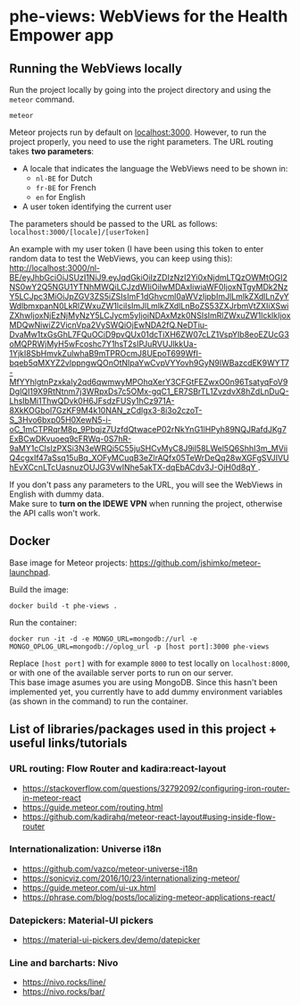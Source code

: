 # phe-views: WebViews for the Health Empower app
## Running the WebViews locally
Run the project locally by going into the project directory and using the ```meteor``` command.
```
meteor
```
Meteor projects run by default on [localhost:3000](http://localhost:3000/). However, to run the project properly, you need to use the right parameters.
The URL routing takes **two parameters**:
* A locale that indicates the language the WebViews need to be shown in: 
  * ```nl-BE``` for Dutch
  * ```fr-BE``` for French
  * ```en``` for English
* A user token identifying the current user

The parameters should be passed to the URL as follows: ```localhost:3000/[locale]/[userToken]```  

An example with my user token (I have been using this token to enter random data to test the WebViews, you can keep using this):  
[http://localhost:3000/nl-BE/eyJhbGciOiJSUzI1NiJ9.eyJqdGkiOiIzZDIzNzI2Yi0xNjdmLTQzOWMtOGI2NS0wY2Q5NGU1YTNhMWQiLCJzdWIiOiIwMDAxIiwiaWF0IjoxNTgyMDk2NzY5LCJpc3MiOiJpZGV3ZS5iZSIsImF1dGhvcml0aWVzIjpbImJlLmlkZXdlLnZyYWdlbmxpanN0LkRlZWxuZW1lciIsImJlLmlkZXdlLnBoZS53ZXJrbmVtZXIiXSwiZXhwIjoxNjEzNjMyNzY5LCJycm5yIjoiNDAxMzk0NSIsImRlZWxuZW1lcklkIjoxMDQwNiwiZ2VicnVpa2VySWQiOjEwNDA2fQ.NeDTiu-DvaMw1txGsGhL7FQuOCiD9pvQUx01dcTiXH6ZW07cLZ1VspYIb8eoEZUcG3oMQPRWjMyH5wFcoshc7Y1hsT2sIPJuRVUJlkkUa-1YjkI8SbHmvkZulwhaB9mTPROcmJ8UEpoT699WfI-bqeb5qMXYZ2vlppngwQOnOtNIpaYwCvpVYYovh9GyN9IWBazcdEK9WYT7-MfYYhlgtnPzxkaIy2qd6qwmwyMPOhqXerY3CFGtFEZwxO0n96TsatyqFoV9DglQI19X9RtNtnm7j3WRpxDs7c5OMx-gqC1_ER7SBrTL1ZvzdvX8hZdLnDuQ-LhsIbMi1ThwQDvk0H6JFsdzFUSy1hCz971A-8XkKOGbol7GzKF9M4k10NAN_zCdlgx3-8i3o2czoT-S_3Hvo6bxp05H0XewN5-i-oC_1mCTPRqrM8p_9Pbqjz7UzfdQtwaceP02rNkYnG1lHPyh89NQJRafdJKg7ExBCwDKvuoeq9cFRWq-0S7hR-9aMY1cCIslzPXSi3N3eWRQi5C55juSHCvMyC8J9il58LWel5Q6ShhI3m_MViiQ4cgxIf47aSsq15uBq_XOFyMCuqB3eZlrAQfx05TeWrDeQq28wXGFgSVJIVUhEvXCcnLTcUasnuzOUJG3VwINhe5akTX-dqEbACdv3J-OjH0d8qY
](http://localhost:3000/nl-BE/eyJhbGciOiJSUzI1NiJ9.eyJqdGkiOiIzZDIzNzI2Yi0xNjdmLTQzOWMtOGI2NS0wY2Q5NGU1YTNhMWQiLCJzdWIiOiIwMDAxIiwiaWF0IjoxNTgyMDk2NzY5LCJpc3MiOiJpZGV3ZS5iZSIsImF1dGhvcml0aWVzIjpbImJlLmlkZXdlLnZyYWdlbmxpanN0LkRlZWxuZW1lciIsImJlLmlkZXdlLnBoZS53ZXJrbmVtZXIiXSwiZXhwIjoxNjEzNjMyNzY5LCJycm5yIjoiNDAxMzk0NSIsImRlZWxuZW1lcklkIjoxMDQwNiwiZ2VicnVpa2VySWQiOjEwNDA2fQ.NeDTiu-DvaMw1txGsGhL7FQuOCiD9pvQUx01dcTiXH6ZW07cLZ1VspYIb8eoEZUcG3oMQPRWjMyH5wFcoshc7Y1hsT2sIPJuRVUJlkkUa-1YjkI8SbHmvkZulwhaB9mTPROcmJ8UEpoT699WfI-bqeb5qMXYZ2vlppngwQOnOtNIpaYwCvpVYYovh9GyN9IWBazcdEK9WYT7-MfYYhlgtnPzxkaIy2qd6qwmwyMPOhqXerY3CFGtFEZwxO0n96TsatyqFoV9DglQI19X9RtNtnm7j3WRpxDs7c5OMx-gqC1_ER7SBrTL1ZvzdvX8hZdLnDuQ-LhsIbMi1ThwQDvk0H6JFsdzFUSy1hCz971A-8XkKOGbol7GzKF9M4k10NAN_zCdlgx3-8i3o2czoT-S_3Hvo6bxp05H0XewN5-i-oC_1mCTPRqrM8p_9Pbqjz7UzfdQtwaceP02rNkYnG1lHPyh89NQJRafdJKg7ExBCwDKvuoeq9cFRWq-0S7hR-9aMY1cCIslzPXSi3N3eWRQi5C55juSHCvMyC8J9il58LWel5Q6ShhI3m_MViiQ4cgxIf47aSsq15uBq_XOFyMCuqB3eZlrAQfx05TeWrDeQq28wXGFgSVJIVUhEvXCcnLTcUasnuzOUJG3VwINhe5akTX-dqEbACdv3J-OjH0d8qY
). 

If you don't pass any parameters to the URL, you will see the WebViews in English with dummy data.  
Make sure to **turn on the IDEWE VPN** when running the project, otherwise the API calls won't work.  



## Docker
Base image for Meteor projects: https://github.com/jshimko/meteor-launchpad.  

Build the image:
```
docker build -t phe-views .
```

Run the container:
```
docker run -it -d -e MONGO_URL=mongodb://url -e MONGO_OPLOG_URL=mongodb://oplog_url -p [host port]:3000 phe-views
```
Replace ```[host port]``` with for example ```8000``` to test locally on ```localhost:8000```, or with one of the available server ports to run on our server.  
This base image asumes you are using MongoDB. Since this hasn't been implemented yet, you currently have to add dummy environment variables (as shown in the command) to run the container.



## List of libraries/packages used in this project + useful links/tutorials

### URL routing: Flow Router and kadira:react-layout
* https://stackoverflow.com/questions/32792092/configuring-iron-router-in-meteor-react
* https://guide.meteor.com/routing.html
* https://github.com/kadirahq/meteor-react-layout#using-inside-flow-router

### Internationalization: Universe i18n
* https://github.com/vazco/meteor-universe-i18n
* https://sonicviz.com/2016/10/23/internationalizing-meteor/
* https://guide.meteor.com/ui-ux.html
* https://phrase.com/blog/posts/localizing-meteor-applications-react/

### Datepickers: Material-UI pickers
* https://material-ui-pickers.dev/demo/datepicker

### Line and barcharts: Nivo
* https://nivo.rocks/line/
* https://nivo.rocks/bar/
